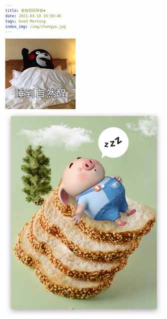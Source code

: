 ```yaml
---
title: 爸爸妈妈早安❤️
date: 2021-03-18 19:50:46
tags: Good Morning 
index_img: /img/chongya.jpg
---
```

![](/img/shuidaoziranxing0318.jpg)
![](/img/xiaopishuijiao0318.png)